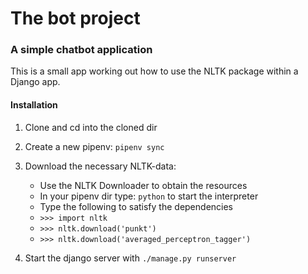 # The bot project
### A simple chatbot application
This is a small app working out how to use the NLTK package within a Django app.

#### Installation
1. Clone and cd into the cloned dir
2. Create a new pipenv: `pipenv sync`
3. Download the necessary NLTK-data:
    
    - Use the NLTK Downloader to obtain the resources
    - In your pipenv dir type: `python` to start the interpreter
    - Type the following to satisfy the dependencies
    - `>>> import nltk`
    - `>>> nltk.download('punkt')`
    - `>>> nltk.download('averaged_perceptron_tagger')`

4. Start the django server with `./manage.py runserver`